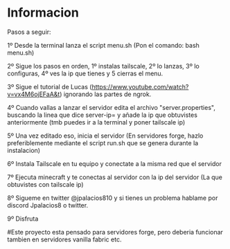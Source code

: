 # Informacion

Pasos a seguir:
 
  1º Desde la terminal lanza el script menu.sh (Pon el comando: bash menu.sh)
  
  2º Sigue los pasos en orden, 1º instalas tailscale, 2º lo lanzas, 3º lo configuras, 4º ves la ip que tienes y 5 cierras el menu.
  
  3º Sigue el tutorial de Lucas (https://www.youtube.com/watch?v=vx4M6ojEFaA&t) ignorando las partes de ngrok.
  
  4º Cuando vallas a lanzar el servidor edita el archivo "server.properties", buscando la linea que dice server-ip= y añade la ip que obtuvistes anteriormente (tmb puedes ir a la terminal y poner tailscale ip)

  5º Una vez editado eso, inicia el servidor (En servidores forge, hazlo preferiblemente mediante el script run.sh que se genera durante la instalacion)
 
  6º Instala Tailscale en tu equipo y conectate a la misma red que el servidor
 
  7º Ejecuta minecraft y te conectas al servidor con la ip del servidor (La que obtuvistes con tailscale ip)
 
  8º Sigueme en twitter @jpalacios810 y si tienes un problema hablame por discord Jpalacios8 o twitter.
 
  9º Disfruta

  #Este proyecto esta pensado para servidores forge, pero deberia funcionar tambien en servidores vanilla fabric etc.
